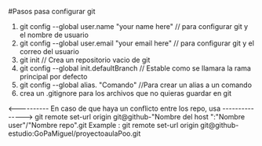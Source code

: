 #Pasos pasa configurar git

1. git config --global user.name "your name here" // para configurar git y el nombre de usuario
2. git config --global user.email "your email here" // para configurar git y el correo del usuario
3. git init // Crea un repositorio vacio de git
4. git config --global init.defaultBranch <name branch> // Estable como se llamara la rama principal por defecto
5. git config --global alias.<Alias> "Comando" //Para crear un alias a un comando
6. crea un .gitignore para los archivos que no quieras guardar en git


<----------   En caso de que haya un conflicto entre los repo, usa  --------------->
git remote set-url origin git@github-"Nombre del host ":"Nombre user"/"Nombre repo".git  Example : git remote set-url origin git@github-estudio:GoPaMiguel/proyectoaulaPoo.git


